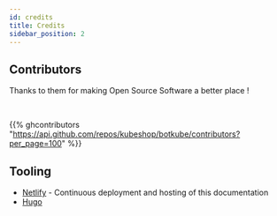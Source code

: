 ```yaml
---
id: credits
title: Credits
sidebar_position: 2
---
```


## Contributors

Thanks to them <i class="fas fa-heart"></i> for making Open Source Software a better place ! <br/>

<br/>

{{% ghcontributors "https://api.github.com/repos/kubeshop/botkube/contributors?per_page=100" %}}

## Tooling

* [Netlify](https://www.netlify.com) - Continuous deployment and hosting of this documentation
* [Hugo](https://gohugo.io/)

